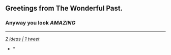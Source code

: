 ## Greetings from The Wonderful Past. 
### Anyway you look *AMAZING*

----- 
*[ 2 ideas | 1 tweet ](https://twitter.com/flux_capacitir/status/1516627244730441730?s=20&t=Hvm4bUc_VSOEmoh4pa4VWw)* 
* [ ](https://gradyrobbins.com) *
<!-- 

# SAFETY
## ![image](https://user-images.githubusercontent.com/38964004/220451187-f8beaf28-5404-414f-81ff-253ac0203c71.png) [I'M SAFE  ](https://images.app.goo.gl/VHCUo3rkjxv9urHD8)  checklist
- [ ] I : Illness
- [ ] M : Medication
- [ ] Stress, 
- [ ] Alcohol,
- [ ] Fatigue,
- [ ] Emotions


# HEALTH
##  [🌱 Mindfulness  ](https://www.headspace.com/mindfulness/mindfulness-101)
## [💨 Breathwork ](https://apps.apple.com/us/app/ibreathe-relax-and-breathe/id1296605806) 
 ## [   🤸‍♂️   2️⃣ 0️⃣ minute stretch for beginners ](https://www.youtube.com/watch?v=I9ZRSpLTSu8)

 ## [   🤸‍♂️   3️⃣ 0️⃣ minute stretch for beginners ](https://www.youtube.com/watch?v=TtyJ_qlFX4E)

## Updating [my homepage](https://www.gradyrobbins.com) for responsive/smartphone accessibility: 

## [ ❔❓ How to ask for help  ❓❔ ](https://share.icloud.com/photos/0dflO1smQSzG7R7f7fCh7OfDg)
# 🌱 [MERN](https://en.wikipedia.org/wiki/MEAN_(solution_stack)) - MongoDB • Express • React • Node.js 

- [x]  [Express & MongoDB Rest API](https://youtu.be/-0exw-9YJBo) &rarr; *complete* <br/>
-  [JWT Authentication](https://youtu.be/enopDSs3DRw) *in progress*
- [ ]  [Frontend Authentication | Redux Toolkit](https://youtu.be/mvfsC66xqj0) 
- [ ]  [Redux Goals & Deploy](https://youtu.be/UXjMo25Nnvc) -->
<!-- ⚡ President Theodore Roosevelt coined the phrase “good to the last drop” after drinking a cup of local Nashville coffee at the Maxwell House Hotel. [source](https://www.travelawaits.com/2398171/25-amazing-facts-about-nashville/)
 -->
<!--
**gradyrobbins/gradyrobbins** is a ✨ _special_ ✨ repository because its `README.md` (this file) appears on your GitHub profile.
### Hi there 👋
Here are some ideas to get you started:
# RELATIONSHIP BUILDER • DOER • STRATEGIC THINKER
### - 🔭 I’m currently working on ...
1. Job hunting
2. Facilitate persistent data storage on [my front end capstone](https://github.com/gradyrobbins/fifty)
3. Exploring [web services provided by render.com](https://render.com/docs/web-services) towards that goal.  According to them: <br/>
```Web services are kept up and running at all times, with native SSL and HTTP/2 support. Add a persistent disk or custom domain. ```

- 🔭 I’m currently working on ...
- 🌱 I’m currently learning Responsive Design from Kevin Powell https://youtu.be/bn-DQCifeQQ
- 👯 I’m looking to collaborate on ...

- 💬 Ask me about ...
- 📫 How to reach me: ...
- 😄 Pronouns: ...
- ⚡ Fun fact: ...


2. Exploratory learning => Stathunter's Tableau Tutorial for NSC
4. Exploratory learning => open source GIS repositories & tutorials for AMSR
5. Exploratory learning => Healthcare blue book for PJR
[ISFP-T](https://www.16personalities.com/isfp-personality) -->

